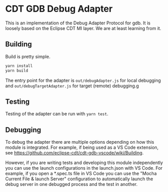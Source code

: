 # CDT GDB Debug Adapter

This is an implementation of the Debug Adapter Protocol for gdb.
It is loosely based on the Eclipse CDT MI layer.
We are at least learning from it.

## Building

Build is pretty simple.

```sh
yarn install
yarn build
```

The entry point for the adapter is `out/debugAdapter.js` for local debugging
and `out/debugTargetAdapter.js` for target (remote) debugging.g

## Testing

Testing of the adapter can be run with `yarn test`.

## Debugging

To debug the adapter there are multiple options depending on how this module is integrated. For example,
if being used as a VS Code extension, see https://github.com/eclipse-cdt/cdt-gdb-vscode/wiki/Building.

However, if you are writing tests and developing this module independently you can use the launch
configurations in the launch.json with VS Code. For example, if you open a *.spec.ts file in VS Code
you can use the "Mocha Current File & launch Server" configuration to automatically launch the debug
server in one debugged process and the test in another.
